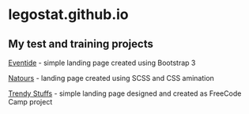 # legostat.github.io

## My test and training projects

[Eventide](https://legostat.github.io/eventide/) - simple landing page created using Bootstrap 3 

[Natours](https://legostat.github.io/natours/) - landing page created using SCSS and CSS amination

[Trendy Stuffs](https://legostat.github.io/trendy-stuffs/) - simple landing page designed and created as FreeCode Camp project